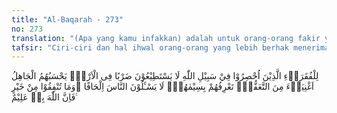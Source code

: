 ```yaml
---
title: "Al-Baqarah - 273"
no: 273
translation: "(Apa yang kamu infakkan) adalah untuk orang-orang fakir yang terhalang (usahanya karena jihad) di jalan Allah, sehingga dia yang tidak dapat berusaha di bumi; (orang lain) yang tidak tahu, menyangka bahwa mereka adalah orang-orang kaya karena mereka menjaga diri (dari meminta-minta). Engkau (Muhammad) mengenal mereka dari ciri-cirinya, mereka tidak meminta secara paksa kepada orang lain. Apa pun harta yang baik yang kamu infakkan, sungguh, Allah Maha Mengetahui."
tafsir: "Ciri-ciri dan hal ihwal orang-orang yang lebih berhak menerima sedekah, yaitu:\n\n1.Mereka yang dengan ikhlas telah mengabdikan diri pada tugas dalam rangka jihad fi sabilillah, sehingga mereka tidak mempunyai kesempatan untuk melakukan pekerjaan lain sebagai sumber rezeki. Misalnya kaum muhajirin, yang pada permulaan Islam ada yang termasuk fakir miskin, karena telah meninggalkan harta benda mereka di Mekah, untuk dapat berhijrah ke Medinah, demi mempertahankan dan mengembangkan Agama Islam. Mereka sering bertempur di medan perang, menangkis kezaliman orang-orang kafir sehingga tidak punya waktu luang untuk mencari nafkah.\n\n2.Fakir miskin yang tidak mampu berusaha, baik dengan berdagang maupun dengan pekerjaan lainnya, karena mereka sudah lemah, atau sudah lanjut usia, atau karena sebab-sebab lain.\n\n3.Fakir miskin yang dikira oleh orang lain sebagai orang berkecukupan, karena mereka itu sabar dan menahan diri dari meminta-minta.\n\n4. Mereka yang bertugas untuk menghafal Al-Qur'an, mempelajari ajaran agama serta memelihara sunah Nabi dengan cara hidup sederhana. \n\nFakir miskin dapat diketahui dari tanda-tanda yang tampak pada diri mereka. Mereka sama sekali tidak mau minta-minta, atau kalau mereka meminta, tidak dengan mendesak atau memaksa. Dalam hubungan ini Rasulullah saw bersabda:\n\nYang dinamakan \"orang miskin\" bukanlah orang yang keliling (untuk minta-minta) pada orang-orang, yang tidak memperoleh sesuap atau dua suap nasi, dan sebiji atau dua biji kurma. Tetapi orang miskin yang sejati adalah orang yang tidak mendapatkan kecukupan untuk dirinya dan tidak diketahui keadaannya sehingga ia diberi sedekah, ia juga tidak pergi untuk meminta-minta kepada orang-orang. (Muttafaq 'Alaih) \n\nDi dalam agama Islam, mengemis atau meminta-minta hukumnya haram, kecuali dalam keadaan darurat. Rasulullah bersabda:\n\nDari Qabishah bin al-Mukhariq r.a. dia berkata, \"Saya mempunyai tanggungan untuk umat. Kemudian saya mengahadap Rasulullah saw untuk minta dana dari beliau untuk membayar tanggungan itu. Beliau menjawab, \"Tunggulah nanti apabila datang dana zakat, saya akan perintahkan agar kamu diberi dari dana itu\". Nabi kemudian berkata, \"Hai Qabishah, meminta-minta itu tidak halal kecuali bagi salah satu dari tiga orang. Pertama, orang yang mempunyai tanggungan untuk umat, ia halal meminta-minta sampai ia dapat melunasi tanggungannya, kemudian ia berhenti tidak meminta-minta lagi. Kedua, orang yang ditimpa bencana yang menghancurkan hartanya. Ia boleh meminta-minta sampai dapat menegak-kan kehidupannya. Dan ketiga, orang yang ditimpa kefakiran sampai ada tiga orang yang berakal berkata bahwa orang itu benar-benar ditimpa kefakiran. Dia halal meminta-minta sampai dapat menegakkan kehidupan-nya. Meminta-minta di luar itu, hai Qabishah adalah perbuatan haram yang dimakan oleh pelakunya dengan cara haram.\" (Riwayat Muslim) \n\nDalam hubungan infak, yaitu zakat dan sedekah, perlu ditegaskan di sini hal-hal sebagai berikut:\n\n1.Agama Islam telah menganjurkan kepada orang yang berharta agar mereka bersedekah kepada fakir miskin. Apabila bersedekah, hendaklah diberikan barang yang baik, berupa makanan, pakaian dan sebagainya, dan tidak boleh disertai dengan kata-kata yang menyakitkan hati. Artinya, fakir miskin itu harus diperlakukan sebaik mungkin.\n\n2.Anjuran berinfak bukan berarti bahwa Islam memperbanyak fakir miskin dan memberikan dorongan kepada mereka untuk mengemis dan selalu mengharapkan sedekah orang lain sebagai sumber rezeki mereka. Sebab, walaupun di satu pihak agama Islam mewajibkan zakat dan menganjurkan sedekah kepada orang-orang kaya untuk fakir miskin, namun di lain pihak, Islam menganjurkan kepada fakir miskin untuk berusaha melepaskan diri dari kemiskinan, sehingga hidup mereka tidak tergantung kepada sedekah dan pemberian orang lain. Dalam hubungan ini terdapat ayat-ayat Al-Qur'an dan hadis-hadis Rasulullah yang meng-anjurkan untuk giat bekerja, menghilangkan sifat malas dan lalai, serta memuji orang-orang yang dapat mencari rezeki dengan usaha dan jerih payahnya sendiri. Allah berfirman:\n\n¦ Sesungguhnya Allah tidak akan mengubah keadaan suatu kaum sebelum mereka mengubah keadaan diri mereka sendiri. ¦ (ar-Ra'd/13: 11).\n\nYang dimaksudkan dengan \"apa yang terdapat pada diri mereka\" itu antara lain ialah sifat-sifat yang jelek yang merupakan penyebab timbulnya kemiskinan. Misalnya, sifat malas, lalai, tidak jujur, tidak mau menuntut ilmu untuk memiliki kecakapan bekerja, dan sebagainya. Apabila mereka mengubah sifat-sifat tersebut dengan sifat-sifat yang baik, yaitu rajin bekerja, maka Allah akan memberikan jalan kepadanya untuk memperbaiki kehidupannya. Dalam ayat lain, Allah berfirman:\n\n\"Apabila salat telah dilaksanakan, maka bertebaranlah kamu di bumi; carilah karunia Allah ¦.\" (al-Jumu'ah/62:10).\n\nRasulullah saw memuji orang yang memperoleh rezeki dari hasil jerih payah dan keringatnya sendiri. Beliau bersabda:\n\n\"Makanan yang terbaik untuk dimakan seseorang ialah dari hasil kerjanya sendiri\".(Riwayat al-Bukhari)\n\nUntuk mengangkat harga diri dan menjauhkan dari meminta-minta atau mengharapkan pemberian orang lain, maka Rasulullah saw bersabda:\n\n\"Tangan yang di atas (tangan yang memberi), lebih baik dari tangan yang di bawah (tangan yang menerima sedekah atau pemberian orang lain).\" (Riwayat al-Bukhari dan Muslim)\n\nDemikianlah, Islam menghendaki orang-orang yang mempunyai harta suka membantu fakir-miskin.Sebaliknya, Islam menuntun fakir miskin agar berusaha keras untuk melepaskan diri dari kemiskinan itu."
---
```


لِلْفُقَرَاۤءِ الَّذِيْنَ اُحْصِرُوْا فِيْ سَبِيْلِ اللّٰهِ لَا يَسْتَطِيْعُوْنَ ضَرْبًا فِى الْاَرْضِۖ يَحْسَبُهُمُ الْجَاهِلُ اَغْنِيَاۤءَ مِنَ التَّعَفُّفِۚ  تَعْرِفُهُمْ بِسِيْمٰهُمْۚ  لَا يَسْـَٔلُوْنَ النَّاسَ اِلْحَافًا ۗوَمَا تُنْفِقُوْا مِنْ خَيْرٍ فَاِنَّ اللّٰهَ بِهٖ عَلِيْمٌ ࣖ

